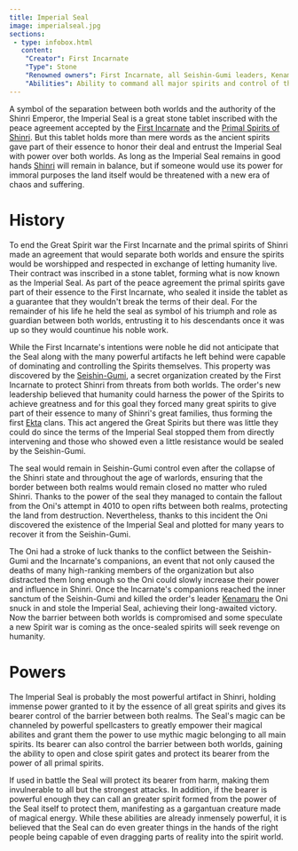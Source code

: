 ```yaml
---
title: Imperial Seal
image: imperialseal.jpg
sections:
 - type: infobox.html
   content:
    "Creator": First Incarnate
    "Type": Stone
    "Renowned owners": First Incarnate, all Seishin-Gumi leaders, Kenamaru, the Oni
    "Abilities": Ability to command all major spirits and control of the boundary between the Spirit and Material planes. 
---
```


A symbol of the separation between both worlds and the authority of the Shinri Emperor, the Imperial Seal is a great stone tablet inscribed with the peace agreement accepted by the [First Incarnate](https://raldamain.com/en/characters/age%20of%20succesion/firstincarnate.html) and the [Primal Spirits of Shinri](https://raldamain.com/en/creatures/superior%20beings/primal%20spirits/shinri/). But this tablet holds more than mere words as the ancient spirits gave part of their essence to honor their deal and entrust the Imperial Seal with power over both worlds. As long as the Imperial Seal remains in good hands [Shinri](https://raldamain.com/en/locations/natural/shinri%20region.html) will remain in balance, but if someone would use its power for immoral purposes the land itself would be threatened with a new era of chaos and suffering.

# History

To end the Great Spirit war the First Incarnate and the primal spirits of Shinri made an agreement that would separate both worlds and ensure the spirits would be worshipped and respected in exchange of letting humanity live. Their contract was inscribed in a stone tablet, forming what is now known as the Imperial Seal. As part of the peace agreement the primal spirits gave part of their essence to the First Incarnate, who sealed it inside the tablet as a guarantee that they wouldn't break the terms of their deal. For the remainder of his life he held the seal as symbol of his triumph and role as guardian between both worlds, entrusting it to his descendants once it was up so they would countinue his noble work.

While the First Incarnate's intentions were noble he did not anticipate that the Seal along with the many powerful artifacts he left behind were capable of dominating and controlling the Spirits themselves. This property was discovered by the [Seishin-Gumi](https://raldamain.com/en/ideas/factions/seishingumi.html), a secret organization created by the First Incarnate to protect Shinri from threats from both worlds. The order's new leadership believed that humanity could harness the power of the Spirits to achieve greatness and for this goal they forced many great spirits to give part of their essence to many of Shinri's great families, thus forming the first [Ekta](https://raldamain.com/en/magic/bloodlines/ekta.html) clans. This act angered the Great Spirits but there was little they could do since the terms of the Imperial Seal stopped them from directly intervening and those who showed even a little resistance would be sealed by the Seishin-Gumi.

The seal would remain in Seishin-Gumi control even after the collapse of the Shinri state and throughout the age of warlords, ensuring that the border between both realms would remain closed no matter who ruled Shinri. Thanks to the power of the seal they managed to contain the fallout from the Oni's attempt in 4010 to open rifts between both realms, protecting the land from destruction. Nevertheless, thanks to this incident the Oni discovered the existence of the Imperial Seal and plotted for many years to recover it from the Seishin-Gumi. 

The Oni had a stroke of luck thanks to the conflict between the Seishin-Gumi and the Incarnate's companions, an event that not only caused the deaths of many high-ranking members of the organization but also distracted them long enough so the Oni could slowly increase their power and influence in Shinri. Once the Incarnate's companions reached the inner sanctum of the Seishin-Gumi and killed the order's leader [Kenamaru](https://raldamain.com/en/characters/age%20of%20heresy/kenamaru.html) the Oni snuck in and stole the Imperial Seal, achieving their long-awaited victory. Now the barrier between both worlds is compromised and some speculate a new Spirit war is coming as the once-sealed spirits will seek revenge on humanity.



# Powers

The Imperial Seal is probably the most powerful artifact in Shinri, holding immense power granted to it by the essence of all great spirits and gives its bearer control of the barrier between both realms. The Seal's magic can be channeled by powerful spellcasters to greatly empower their magical abilites and grant them the power to use mythic magic belonging to all main spirits. Its bearer can also control the barrier between both worlds, gaining the ability to open and close spirit gates and protect its bearer from the power of all primal spirits.

If used in battle the Seal will protect its bearer from harm, making them invulnerable to all but the strongest attacks. In addition, if the bearer is powerful enough they can call an greater spirit formed from the power of the Seal itself to protect them, manifesting as a gargantuan creature made of magical energy. While these abilities are already inmensely powerful, it is believed that the Seal can do even greater things in the hands of the right people being capable of even dragging parts of reality into the spirit world.
